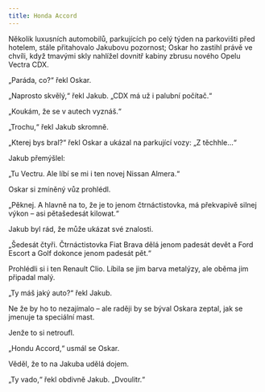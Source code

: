 ```yaml
---
title: Honda Accord
---
```


Několik luxusních automobilů, parkujících po celý týden na parkovišti před hotelem, stále přitahovalo Jakubovu pozornost; Oskar ho zastihl právě ve chvíli, když tmavými skly nahlížel dovnitř kabiny zbrusu nového Opelu Vectra CDX.

  

„Paráda, co?“ řekl Oskar.

„Naprosto skvělý,“ řekl Jakub. „CDX má už i palubní počítač.“

„Koukám, že se v autech vyznáš.“

„Trochu,“ řekl Jakub skromně.

„Kterej bys bral?“ řekl Oskar a ukázal na parkující vozy: „Z těchhle…“

Jakub přemýšlel:

„Tu Vectru. Ale líbí se mi i ten novej Nissan Almera.“

Oskar si zmíněný vůz prohlédl.

„Pěknej. A hlavně na to, že je to jenom čtrnáctistovka, má překvapivě silnej výkon – asi pětašedesát kilowat.“

Jakub byl rád, že může ukázat své znalosti.

„Šedesát čtyři. Čtrnáctistovka Fiat Brava dělá jenom padesát devět a Ford Escort a Golf dokonce jenom padesát pět.“

Prohlédli si i ten Renault Clio. Líbila se jim barva metalýzy, ale oběma jim připadal malý.

„Ty máš jaký auto?“ řekl Jakub.

Ne že by ho to nezajímalo – ale raději by se býval Oskara zeptal, jak se jmenuje ta speciální mast.

Jenže to si netroufl.

„Hondu Accord,“ usmál se Oskar.

Věděl, že to na Jakuba udělá dojem.

„Ty vado,“ řekl obdivně Jakub. „Dvoulitr.“
